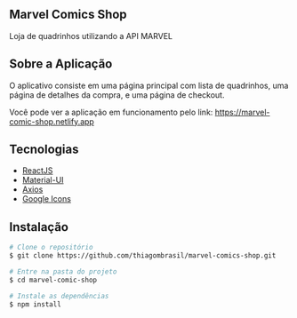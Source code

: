 ## Marvel Comics Shop

Loja de quadrinhos utilizando a API MARVEL 

## Sobre a Aplicação

O aplicativo consiste em uma página principal com lista de quadrinhos, uma página de detalhes da compra, e uma página de checkout.

Você pode ver a aplicação em funcionamento pelo link: https://marvel-comic-shop.netlify.app

## Tecnologias

  - [ReactJS](https://reactjs.org/)
  - [Material-UI](https://material-ui.com)
  - [Axios](https://github.com/axios/axios)
  - [Google Icons](https://material.io/)

## Instalação

```bash
# Clone o repositório
$ git clone https://github.com/thiagombrasil/marvel-comics-shop.git

# Entre na pasta do projeto
$ cd marvel-comic-shop

# Instale as dependências
$ npm install
